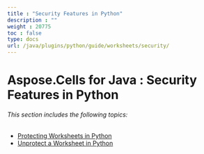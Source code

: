 ```yaml
---
title : "Security Features in Python" 
description : "" 
weight : 20775 
toc : false
type: docs
url: /java/plugins/python/guide/worksheets/security/
---
```


# Aspose.Cells for Java : Security Features in Python


###### This section includes the following topics:  

*   [Protecting Worksheets in Python](https://docs2.aspose.com/cells/java/plugins/python/guide/worksheets/security/protecting+worksheets+in+python)
*   [Unprotect a Worksheet in Python](https://docs2.aspose.com/cells/java/plugins/python/guide/worksheets/security/unprotect+a+worksheet+in+python)

